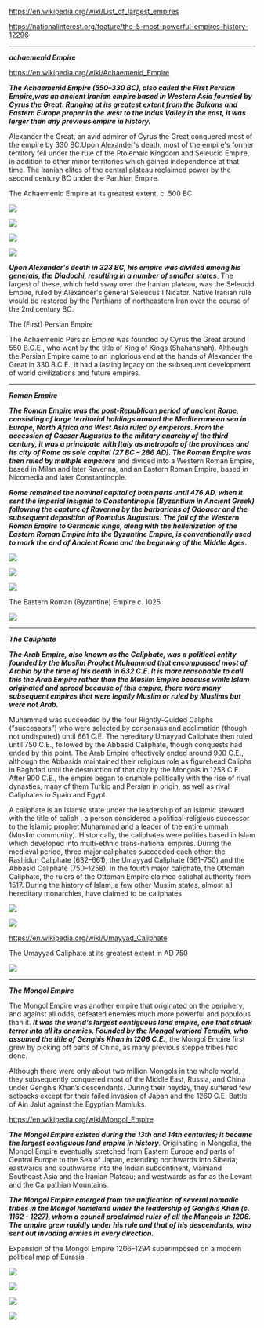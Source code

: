 https://en.wikipedia.org/wiki/List_of_largest_empires

https://nationalinterest.org/feature/the-5-most-powerful-empires-history-12296


------------------------------------------------------------------------------------------------------------------

***achaemenid Empire***

https://en.wikipedia.org/wiki/Achaemenid_Empire

***The Achaemenid Empire (550–330 BC), also called the First Persian Empire,was an ancient Iranian empire based in Western Asia founded by Cyrus the Great. Ranging at its greatest extent from the Balkans and Eastern Europe proper in the west to the Indus Valley in the east, it was larger than any previous empire in history.***


Alexander the Great, an avid admirer of Cyrus the Great,conquered most of the empire by 330 BC.Upon Alexander's death, most of the empire's former territory fell under the rule of the Ptolemaic Kingdom and Seleucid Empire, in addition to other minor territories which gained independence at that time. The Iranian elites of the central plateau reclaimed power by the second century BC under the Parthian Empire.



The Achaemenid Empire at its greatest extent, c. 500 BC

![](https://upload.wikimedia.org/wikipedia/commons/thumb/a/a3/Achaemenid_Empire_at_its_greatest_extent_according_to_Oxford_Atlas_of_World_History_2002.jpg/800px-Achaemenid_Empire_at_its_greatest_extent_according_to_Oxford_Atlas_of_World_History_2002.jpg)




![](https://i.ytimg.com/vi/jw9m5sgMxuM/maxresdefault.jpg)

![](https://external-preview.redd.it/VdxPiLHCveUMinRcAVKzXG6cl73Im6iGXfPKY7a-1GI.jpg?auto=webp&s=73dd3210dacdd380dbd2e1430006546ada017f35)


![](http://iranpoliticsclub.net/maps/images/055%20Seleucid%20Empire%20&%20Parthian%20Kingdom%20250%20BC%20Map.jpg)



***Upon Alexander's death in 323 BC, his empire was divided among his generals, the Diadochi, resulting in a number of smaller states***. The largest of these, which held sway over the Iranian plateau, was the Seleucid Empire, ruled by Alexander's general Seleucus I Nicator. Native Iranian rule would be restored by the Parthians of northeastern Iran over the course of the 2nd century BC.


The (First) Persian Empire

The Achaemenid Persian Empire was founded by Cyrus the Great around 550 B.C.E., who went by the title of King of Kings (Shahanshah). Although the Persian Empire came to an inglorious end at the hands of Alexander the Great in 330 B.C.E., it had a lasting legacy on the subsequent development of world civilizations and future empires.



-----------------------------------------------------------------------------------------------------------------------

***Roman Empire***

***The Roman Empire  was the post-Republican period of ancient Rome, consisting of large territorial holdings around the Mediterranean sea in Europe, North Africa and West Asia ruled by emperors. From the accession of Caesar Augustus to the military anarchy of the third century, it was a principate with Italy as metropole of the provinces and its city of Rome as sole capital (27 BC – 286 AD). The Roman Empire was then ruled by multiple emperors*** and divided into a Western Roman Empire, based in Milan and later Ravenna, and an Eastern Roman Empire, based in Nicomedia and later Constantinople. 


***Rome remained the nominal capital of both parts until 476 AD, when it sent the imperial insignia to Constantinople (Byzantium in Ancient Greek) following the capture of Ravenna by the barbarians of Odoacer and the subsequent deposition of Romulus Augustus. The fall of the Western Roman Empire to Germanic kings, along with the hellenization of the Eastern Roman Empire into the Byzantine Empire, is conventionally used to mark the end of Ancient Rome and the beginning of the Middle Ages.***


![](https://www.worldatlas.com/r/w728-h425-c728x425/upload/a4/4b/c9/shutterstock-203589544-1.jpg)


![](https://upload.wikimedia.org/wikipedia/commons/thumb/0/00/Roman_Empire_Trajan_117AD.png/1200px-Roman_Empire_Trajan_117AD.png)

![](https://upload.wikimedia.org/wikipedia/commons/thumb/2/2d/Invasions_of_the_Roman_Empire_1.png/800px-Invasions_of_the_Roman_Empire_1.png)


The Eastern Roman (Byzantine) Empire c. 1025

![](https://upload.wikimedia.org/wikipedia/commons/thumb/0/0b/Byzantine_Empire_1025_AD.png/800px-Byzantine_Empire_1025_AD.png)


--------------------------------------------------------------------------------------------------------------------

***The Caliphate***

***The Arab Empire, also known as the Caliphate, was a political entity founded by the Muslim Prophet Muhammad that encompassed most of Arabia by the time of his death in 632 C.E. It is more reasonable to call this the Arab Empire rather than the Muslim Empire because while Islam originated and spread because of this empire, there were many subsequent empires that were legally Muslim or ruled by Muslims but were not Arab.***

Muhammad was succeeded by the four Rightly-Guided Caliphs (“successors”) who were selected by consensus and acclimation (though not undisputed) until 661 C.E. The hereditary Umayyad Caliphate then ruled until 750 C.E., followed by the Abbasid Caliphate, though conquests had ended by this point. The Arab Empire effectively ended around 900 C.E., although the Abbasids maintained their religious role as figurehead Caliphs in Baghdad until the destruction of that city by the Mongols in 1258 C.E. After 900 C.E., the empire began to crumble politically with the rise of rival dynasties, many of them Turkic and Persian in origin, as well as rival Caliphates in Spain and Egypt.



A caliphate is an Islamic state under the leadership of an Islamic steward with the title of caliph , a person considered a political-religious successor to the Islamic prophet Muhammad and a leader of the entire ummah (Muslim community). Historically, the caliphates were polities based in Islam which developed into multi-ethnic trans-national empires. During the medieval period, three major caliphates succeeded each other: the Rashidun Caliphate (632–661), the Umayyad Caliphate (661–750) and the Abbasid Caliphate (750–1258). In the fourth major caliphate, the Ottoman Caliphate, the rulers of the Ottoman Empire claimed caliphal authority from 1517. During the history of Islam, a few other Muslim states, almost all hereditary monarchies, have claimed to be caliphates


![](http://www.bozbat.com/wp-content/uploads/2018/01/73db36175ab6a0b62fa11479fbe6327a.jpg)


![](https://s3.amazonaws.com/user-media.venngage.com/279584-0946bc5b165aa73dd6451d7f0991c1d0.jpg)



https://en.wikipedia.org/wiki/Umayyad_Caliphate



The Umayyad Caliphate at its greatest extent in AD 750

![](https://upload.wikimedia.org/wikipedia/commons/thumb/5/5b/Umayyad750ADloc.png/800px-Umayyad750ADloc.png)




----------------------------------------------------------------------------------------------------------------

***The Mongol Empire***

The Mongol Empire was another empire that originated on the periphery, and against all odds, defeated enemies much more powerful and populous than it. ***It was the world’s largest contiguous land empire, one that struck terror into all its enemies. Founded by the Mongol warlord Temujin, who assumed the title of Genghis Khan in 1206 C.E.***, the Mongol Empire first grew by picking off parts of China, as many previous steppe tribes had done.

Although there were only about two million Mongols in the whole world, they subsequently conquered most of the Middle East, Russia, and China under Genghis Khan’s descendants. During their heyday, they suffered few setbacks except for their failed invasion of Japan and the 1260 C.E. Battle of Ain Jalut against the Egyptian Mamluks. 

https://en.wikipedia.org/wiki/Mongol_Empire


***The Mongol Empire existed during the 13th and 14th centuries; it became the largest contiguous land empire in history***. Originating in Mongolia, the Mongol Empire eventually stretched from Eastern Europe and parts of Central Europe to the Sea of Japan, extending northwards into Siberia; eastwards and southwards into the Indian subcontinent, Mainland Southeast Asia and the Iranian Plateau; and westwards as far as the Levant and the Carpathian Mountains.


***The Mongol Empire emerged from the unification of several nomadic tribes in the Mongol homeland under the leadership of Genghis Khan (c.  1162 - 1227), whom a council proclaimed ruler of all the Mongols in 1206. The empire grew rapidly under his rule and that of his descendants, who sent out invading armies in every direction.***


Expansion of the Mongol Empire 1206–1294 superimposed on a modern political map of Eurasia

![](https://upload.wikimedia.org/wikipedia/commons/b/bc/Mongol_Empire_map_2.gif)


![](https://www.tonymappedit.com/wp-content/uploads/2019/04/mongol-empire-map-genghis-khan-768x430.jpg)


![](https://static.mapsofindia.com/maps/mongol-dynasty-map.jpg)


![](https://upload.wikimedia.org/wikipedia/commons/f/f4/MongolEmpire.jpg)








